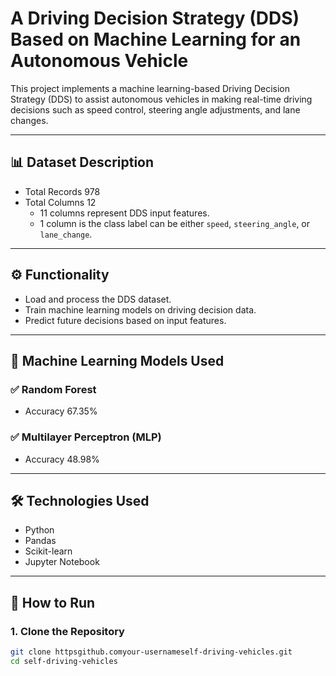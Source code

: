 # A Driving Decision Strategy (DDS) Based on Machine Learning for an Autonomous Vehicle

This project implements a machine learning-based Driving Decision Strategy (DDS) to assist autonomous vehicles in making real-time driving decisions such as speed control, steering angle adjustments, and lane changes.

---

## 📊 Dataset Description

- Total Records 978
- Total Columns 12  
  - 11 columns represent DDS input features.
  - 1 column is the class label can be either `speed`, `steering_angle`, or `lane_change`.

---

## ⚙️ Functionality

- Load and process the DDS dataset.
- Train machine learning models on driving decision data.
- Predict future decisions based on input features.

---

## 🧠 Machine Learning Models Used

### ✅ Random Forest
- Accuracy 67.35%

### ✅ Multilayer Perceptron (MLP)
- Accuracy 48.98%

---

## 🛠️ Technologies Used

- Python
- Pandas
- Scikit-learn
- Jupyter Notebook

---

## 🚀 How to Run

### 1. Clone the Repository

```bash
git clone httpsgithub.comyour-usernameself-driving-vehicles.git
cd self-driving-vehicles
